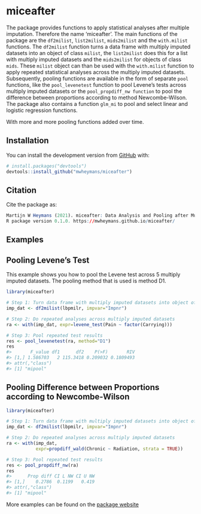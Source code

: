 
<!-- README.md is generated from README.Rmd. Please edit that file -->

# miceafter

The package provides functions to apply statistical analyses after
multiple imputation. Therefore the name ‘miceafter’. The main functions
of the package are the `df2milist`, `list2milist`, `mids2milist` and the
`with.milist` functions. The `df2milist` function turns a data frame
with multiply imputed datasets into an object of class `milist`, the
`list2milist` does this for a list with multiply imputed datasets and
the `mids2milist` for objects of class `mids`. These `milist` object can
than be used with the `with.milist` function to apply repeated
statistical analyses across the multiply imputed datasets. Subsequently,
pooling functions are available in the form of separate `pool`
functions, like the `pool_levenetest` function to pool Levene’s tests
across multiply imputed datasets or the `pool_propdiff_nw function` to
pool the difference between proportions according to method
Newcombe-Wilson. The package also contains a function `glm_mi` to pool
and select linear and logistic regression functions.

With more and more pooling functions added over time.

## Installation

You can install the development version from
[GitHub](https://github.com/) with:

``` r
# install.packages("devtools")
devtools::install_github("mwheymans/miceafter")
```

## Citation

Cite the package as:

``` r
Martijn W Heymans (2021). miceafter: Data Analysis and Pooling after Multiple Imputation. 
R package version 0.1.0. https://mwheymans.github.io/miceafter/
```

## Examples

## Pooling Levene’s Test

This example shows you how to pool the Levene test across 5 multiply
imputed datasets. The pooling method that is used is method D1.

``` r
library(miceafter)

# Step 1: Turn data frame with multiply imputed datasets into object of 'milist'
imp_dat <- df2milist(lbpmilr, impvar="Impnr")

# Step 2: Do repeated analyses across multiply imputed datasets
ra <- with(imp_dat, expr=levene_test(Pain ~ factor(Carrying)))

# Step 3: Pool repeated test results
res <- pool_levenetest(ra, method="D1")
res
#>       F_value df1      df2    P(>F)       RIV
#> [1,] 1.586703   2 115.3418 0.209032 0.1809493
#> attr(,"class")
#> [1] "mipool"
```

## Pooling Difference between Proportions according to Newcombe-Wilson

``` r
library(miceafter)

# Step 1: Turn data frame with multiply imputed datasets into object of 'milist'
imp_dat <- df2milist(lbpmilr, impvar="Impnr")

# Step 2: Do repeated analyses across multiply imputed datasets
ra <- with(imp_dat, 
           expr=propdiff_wald(Chronic ~ Radiation, strata = TRUE))

# Step 3: Pool repeated test results
res <- pool_propdiff_nw(ra)
res
#>      Prop diff CI L NW CI U NW
#> [1,]    0.2786  0.1199   0.419
#> attr(,"class")
#> [1] "mipool"
```

More examples can be found on the [package
website](https://mwheymans.github.io/miceafter/)

